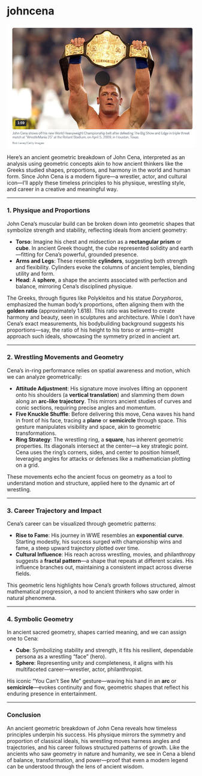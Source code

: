 # johncena

![juan dinner](imagen_2025-04-26_194343988.png)


Here’s an ancient geometric breakdown of John Cena, interpreted as an analysis using geometric concepts akin to how ancient thinkers like the Greeks studied shapes, proportions, and harmony in the world and human form. Since John Cena is a modern figure—a wrestler, actor, and cultural icon—I’ll apply these timeless principles to his physique, wrestling style, and career in a creative and meaningful way.

---

### **1. Physique and Proportions**
John Cena’s muscular build can be broken down into geometric shapes that symbolize strength and stability, reflecting ideals from ancient geometry:
- **Torso**: Imagine his chest and midsection as a **rectangular prism** or **cube**. In ancient Greek thought, the cube represented solidity and earth—fitting for Cena’s powerful, grounded presence.
- **Arms and Legs**: These resemble **cylinders**, suggesting both strength and flexibility. Cylinders evoke the columns of ancient temples, blending utility and form.
- **Head**: A **sphere**, a shape the ancients associated with perfection and balance, mirroring Cena’s disciplined physique.

The Greeks, through figures like Polykleitos and his statue *Doryphoros*, emphasized the human body’s proportions, often aligning them with the **golden ratio** (approximately 1.618). This ratio was believed to create harmony and beauty, seen in sculptures and architecture. While I don’t have Cena’s exact measurements, his bodybuilding background suggests his proportions—say, the ratio of his height to his torso or arms—might approach such ideals, showcasing the symmetry prized in ancient art.

---

### **2. Wrestling Movements and Geometry**
Cena’s in-ring performance relies on spatial awareness and motion, which we can analyze geometrically:
- **Attitude Adjustment**: His signature move involves lifting an opponent onto his shoulders (a **vertical translation**) and slamming them down along an **arc-like trajectory**. This mirrors ancient studies of curves and conic sections, requiring precise angles and momentum.
- **Five Knuckle Shuffle**: Before delivering this move, Cena waves his hand in front of his face, tracing a **plane** or **semicircle** through space. This gesture manipulates visibility and space, akin to geometric transformations.
- **Ring Strategy**: The wrestling ring, a **square**, has inherent geometric properties. Its diagonals intersect at the center—a key strategic point. Cena uses the ring’s corners, sides, and center to position himself, leveraging angles for attacks or defenses like a mathematician plotting on a grid.

These movements echo the ancient focus on geometry as a tool to understand motion and structure, applied here to the dynamic art of wrestling.

---

### **3. Career Trajectory and Impact**
Cena’s career can be visualized through geometric patterns:
- **Rise to Fame**: His journey in WWE resembles an **exponential curve**. Starting modestly, his success surged with championship wins and fame, a steep upward trajectory plotted over time.
- **Cultural Influence**: His reach across wrestling, movies, and philanthropy suggests a **fractal pattern**—a shape that repeats at different scales. His influence branches out, maintaining a consistent impact across diverse fields.

This geometric lens highlights how Cena’s growth follows structured, almost mathematical progression, a nod to ancient thinkers who saw order in natural phenomena.

---

### **4. Symbolic Geometry**
In ancient sacred geometry, shapes carried meaning, and we can assign one to Cena:
- **Cube**: Symbolizing stability and strength, it fits his resilient, dependable persona as a wrestling “face” (hero).
- **Sphere**: Representing unity and completeness, it aligns with his multifaceted career—wrestler, actor, philanthropist.

His iconic “You Can’t See Me” gesture—waving his hand in an **arc** or **semicircle**—evokes continuity and flow, geometric shapes that reflect his enduring presence in entertainment.

---

### **Conclusion**
An ancient geometric breakdown of John Cena reveals how timeless principles underpin his success. His physique mirrors the symmetry and proportion of classical ideals, his wrestling moves harness angles and trajectories, and his career follows structured patterns of growth. Like the ancients who saw geometry in nature and humanity, we see in Cena a blend of balance, transformation, and power—proof that even a modern legend can be understood through the lens of ancient wisdom.
